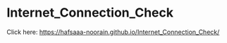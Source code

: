 # Internet_Connection_Check

Click here: https://hafsaaa-noorain.github.io/Internet_Connection_Check/

